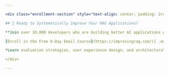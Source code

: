```yaml
---

<div class="enrollment-section" style="text-align: center; padding: 2rem; background: linear-gradient(135deg, #667eea 0%, #764ba2 100%); border-radius: 8px; color: white; margin: 2rem 0;">

## 🚀 Ready to Systematically Improve Your RAG Applications?

**Join over 10,000 developers who are building better AI applications with our proven methodology.**

[Enroll in the Free 6-Day Email Course](https://improvingrag.com/){ .md-button .md-button--primary .md-button--large }

*Learn evaluation strategies, user experience design, and architectural patterns that actually work in production.*

</div>

---
```

